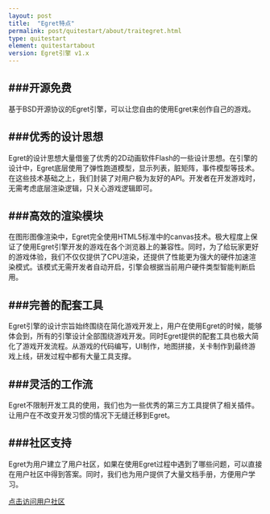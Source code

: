 ```yaml
---
layout: post
title:  "Egret特点"
permalink: post/quitestart/about/traitegret.html
type: quitestart
element: quitestartabout
version: Egret引擎 v1.x
---
```


###开源免费
---
基于BSD开源协议的Egret引擎，可以让您自由的使用Egret来创作自己的游戏。

###优秀的设计思想
---
Egret的设计思想大量借鉴了优秀的2D动画软件Flash的一些设计思想。在引擎的设计中，Egret底层使用了弹性跑道模型，显示列表，脏矩阵，事件模型等技术。在这些技术基础之上，我们封装了对用户极为友好的API。开发者在开发游戏时，无需考虑底层渲染逻辑，只关心游戏逻辑即可。

###高效的渲染模块
---
在图形图像渲染中，Egret完全使用HTML5标准中的canvas技术。极大程度上保证了使用Egret引擎开发的游戏在各个浏览器上的兼容性。同时，为了给玩家更好的游戏体验，我们不仅仅提供了CPU渲染，还提供了性能更为强大的硬件加速渲染模式。该模式无需开发者自动开启，引擎会根据当前用户硬件类型智能判断启用。

###完善的配套工具
---
Egret引擎的设计宗旨始终围绕在简化游戏开发上，用户在使用Egret的时候，能够体会到，所有的引擎设计全部围绕游戏开发。同时Egret提供的配套工具也极大简化了游戏开发流程。从游戏的代码编写，UI制作，地图拼接，关卡制作到最终游戏上线，研发过程中都有大量工具支撑。

###灵活的工作流
---
Egret不限制开发工具的使用，我们也为一些优秀的第三方工具提供了相关插件。让用户在不改变开发习惯的情况下无缝迁移到Egret。

###社区支持
---
Egret为用户建立了用户社区，如果在使用Egret过程中遇到了哪些问题，可以直接在用户社区中得到答案。同时，我们也为用户提供了大量文档手册，方便用户学习。

[点击访问用户社区](http://bbs.egret-labs.org)